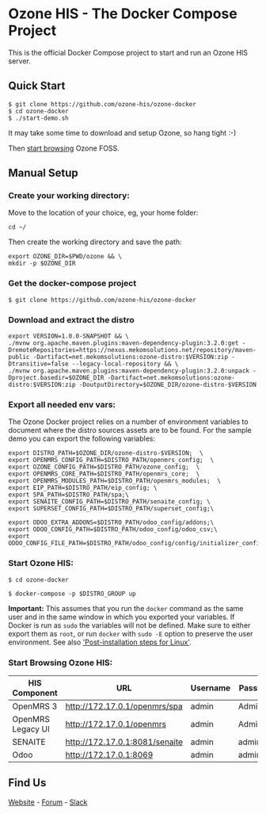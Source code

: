 # Ozone HIS - The Docker Compose Project

This is the official Docker Compose project to start and run an Ozone HIS server.

## Quick Start
```
$ git clone https://github.com/ozone-his/ozone-docker
$ cd ozone-docker
$ ./start-demo.sh
```
It may take some time to download and setup Ozone, so hang tight :-)

Then [start browsing](#start-browsing-ozone-his) Ozone FOSS.

## Manual Setup

### Create your working directory:

Move to the location of your choice, eg, your home folder:
```
cd ~/
```
Then create the working directory and save the path:
```
export OZONE_DIR=$PWD/ozone && \
mkdir -p $OZONE_DIR

```
### Get the docker-compose project

```
$ git clone https://github.com/ozone-his/ozone-docker
```

### Download and extract the distro

```
export VERSION=1.0.0-SNAPSHOT && \
./mvnw org.apache.maven.plugins:maven-dependency-plugin:3.2.0:get -DremoteRepositories=https://nexus.mekomsolutions.net/repository/maven-public -Dartifact=net.mekomsolutions:ozone-distro:$VERSION:zip -Dtransitive=false --legacy-local-repository && \
./mvnw org.apache.maven.plugins:maven-dependency-plugin:3.2.0:unpack -Dproject.basedir=$OZONE_DIR -Dartifact=net.mekomsolutions:ozone-distro:$VERSION:zip -DoutputDirectory=$OZONE_DIR/ozone-distro-$VERSION
```

### Export all needed env vars:

The Ozone Docker project relies on a number of environment variables to document where the distro sources assets are to be found.
For the sample demo you can export the following variables:
```
export DISTRO_PATH=$OZONE_DIR/ozone-distro-$VERSION;  \
export OPENMRS_CONFIG_PATH=$DISTRO_PATH/openmrs_config;  \
export OZONE_CONFIG_PATH=$DISTRO_PATH/ozone_config;  \
export OPENMRS_CORE_PATH=$DISTRO_PATH/openmrs_core;  \
export OPENMRS_MODULES_PATH=$DISTRO_PATH/openmrs_modules;  \
export EIP_PATH=$DISTRO_PATH/eip_config; \
export SPA_PATH=$DISTRO_PATH/spa;\
export SENAITE_CONFIG_PATH=$DISTRO_PATH/senaite_config; \
export SUPERSET_CONFIG_PATH=$DISTRO_PATH/superset_config;\

export ODOO_EXTRA_ADDONS=$DISTRO_PATH/odoo_config/addons;\
export ODOO_CONFIG_PATH=$DISTRO_PATH/odoo_config/odoo_csv;\
export ODOO_CONFIG_FILE_PATH=$DISTRO_PATH/odoo_config/config/initializer_config.json
```

### Start Ozone HIS:

```
$ cd ozone-docker
```

```
$ docker-compose -p $DISTRO_GROUP up
```

**Important:** This assumes that you run the `docker` command as the same user and in the same window in which you exported your variables.
If Docker is run as `sudo` the variables will not be defined. Make sure to either export them as `root`, or run `docker` with `sudo -E` option to preserve the user environment. See also ['Post-installation steps for Linux'](https://docs.docker.com/engine/install/linux-postinstall/).

### Start Browsing Ozone HIS:

| HIS Component     | URL                            | Username | Password |
|-------------------|--------------------------------|----------|----------|
| OpenMRS 3         | http://172.17.0.1/openmrs/spa  | admin    | Admin123 |
| OpenMRS Legacy UI | http://172.17.0.1/openmrs      | admin    | Admin123 |
| SENAITE           | http://172.17.0.1:8081/senaite | admin    | admin    |
| Odoo              | http://172.17.0.1:8069         | admin    | admin    |

## Find Us
[Website](http://ozone-his.com) - [Forum](https://talk.openmrs.org/c/software/ozone-his) - [Slack](https://openmrs.slack.com/archives/C02PYQD5D0A)
